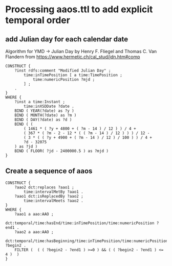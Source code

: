 # Processing aaos.ttl to add explicit temporal order 

## add Julian day for each calendar date
Algorithm for YMD -> Julian Day by Henry F. Fliegel and Thomas C. Van Flandern from https://www.hermetic.ch/cal_stud/jdn.htm#comp 
```
CONSTRUCT { 
	?inst rdfs:comment "Modified Julian Day" ;
		time:inTimePosition [ a time:TimePosition ;
			time:numericPosition ?mjd ;
		] ;
	.
}
WHERE {
	?inst a time:Instant ;
		time:inXSDDate ?date . 
	BIND ( YEAR(?date) as ?y )
	BIND ( MONTH(?date) as ?m )
	BIND ( DAY(?date) as ?d )
	BIND ( (
		( 1461 * ( ?y + 4800 + ( ?m - 14 ) / 12 ) ) / 4 +
		( 367 * ( ?m - 2 - 12 * ( ( ?m - 14 ) / 12 ) ) ) / 12 -
		( 3 * ( ( ?y + 4900 + ( ?m - 14 ) / 12 ) / 100 ) ) / 4 +
		?d - 32075
	) as ?jd )
	BIND ( FLOOR( ?jd - 2400000.5 ) as ?mjd )
}
```

## Create a sequence of aaos
```
CONSTRUCT { 
	?aao2 dct:replaces ?aao1 ; 
		time:intervalMetBy ?aao1 . 
	?aao1 dct:isReplacedBy ?aao2 ;  
		time:intervalMeets ?aao2 .
}
WHERE {
	?aao1 a aao:AAO ;
		dct:temporal/time:hasEnd/time:inTimePosition/time:numericPosition ?end1 .
	?aao2 a aao:AAO ;
		dct:temporal/time:hasBeginning/time:inTimePosition/time:numericPosition ?begin2 .
	FILTER (  ( ( ?begin2 - ?end1 ) >=0 ) && ( ( ?begin2 - ?end1 ) <= 4 )  )
}
```

